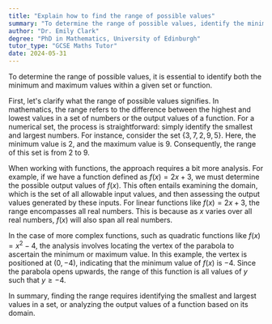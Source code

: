 ```yaml
---
title: "Explain how to find the range of possible values"
summary: "To determine the range of possible values, identify the minimum and maximum values within a specific set or function."
author: "Dr. Emily Clark"
degree: "PhD in Mathematics, University of Edinburgh"
tutor_type: "GCSE Maths Tutor"
date: 2024-05-31
---
```


To determine the range of possible values, it is essential to identify both the minimum and maximum values within a given set or function.

First, let's clarify what the range of possible values signifies. In mathematics, the range refers to the difference between the highest and lowest values in a set of numbers or the output values of a function. For a numerical set, the process is straightforward: simply identify the smallest and largest numbers. For instance, consider the set $\{3, 7, 2, 9, 5\}$. Here, the minimum value is $2$, and the maximum value is $9$. Consequently, the range of this set is from $2$ to $9$.

When working with functions, the approach requires a bit more analysis. For example, if we have a function defined as $f(x) = 2x + 3$, we must determine the possible output values of $f(x)$. This often entails examining the domain, which is the set of all allowable input values, and then assessing the output values generated by these inputs. For linear functions like $f(x) = 2x + 3$, the range encompasses all real numbers. This is because as $x$ varies over all real numbers, $f(x)$ will also span all real numbers.

In the case of more complex functions, such as quadratic functions like $f(x) = x^2 - 4$, the analysis involves locating the vertex of the parabola to ascertain the minimum or maximum value. In this example, the vertex is positioned at $(0, -4)$, indicating that the minimum value of $f(x)$ is $-4$. Since the parabola opens upwards, the range of this function is all values of $y$ such that $y \geq -4$.

In summary, finding the range requires identifying the smallest and largest values in a set, or analyzing the output values of a function based on its domain.
    